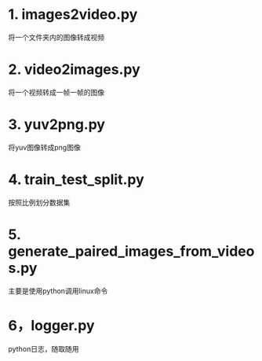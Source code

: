 # 1. images2video.py

将一个文件夹内的图像转成视频

# 2. video2images.py

将一个视频转成一帧一帧的图像

# 3. yuv2png.py

将yuv图像转成png图像

# 4. train_test_split.py

按照比例划分数据集

# 5. generate_paired_images_from_videos.py

主要是使用python调用linux命令

# 6，logger.py

python日志，随取随用